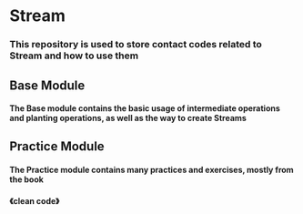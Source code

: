 # Stream
### This repository is used to store contact codes related to Stream and how to use them 
## Base Module
#### The Base module contains the basic usage of intermediate operations and planting operations, as well as the way to create Streams
## Practice Module
#### The Practice module contains many practices and exercises, mostly from the book
#### 《clean code》